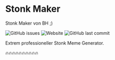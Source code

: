 # Stonk Maker
Stonk Maker von BH ;)

![GitHub issues](https://img.shields.io/github/issues/bhunecke/stonk-maker)
![Website](https://img.shields.io/website?down_color=critical&down_message=offline&up_color=success&up_message=online&url=https%3A%2F%2Fstonk-maker.web.app%2F)
![GitHub last commit](https://img.shields.io/github/last-commit/bhunecke/stonk-maker)

Extrem professioneller Stonk Meme Generator.

🔥🔥🔥🔥🔥🔥🔥🔥🔥🔥
